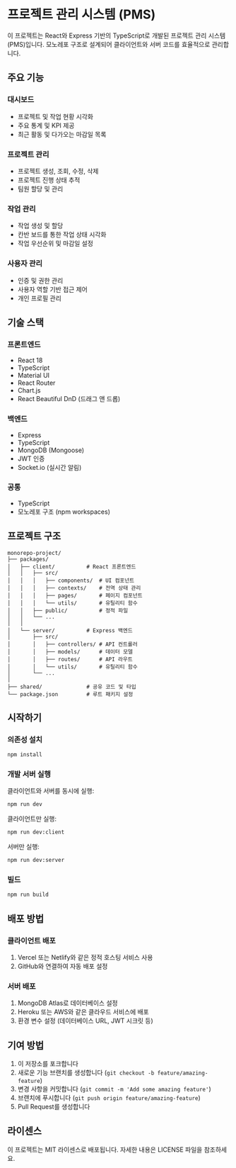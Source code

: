 # 프로젝트 관리 시스템 (PMS)

이 프로젝트는 React와 Express 기반의 TypeScript로 개발된 프로젝트 관리 시스템(PMS)입니다. 모노레포 구조로 설계되어 클라이언트와 서버 코드를 효율적으로 관리합니다.

## 주요 기능

### 대시보드
- 프로젝트 및 작업 현황 시각화
- 주요 통계 및 KPI 제공
- 최근 활동 및 다가오는 마감일 목록

### 프로젝트 관리
- 프로젝트 생성, 조회, 수정, 삭제
- 프로젝트 진행 상태 추적
- 팀원 할당 및 관리

### 작업 관리
- 작업 생성 및 할당
- 칸반 보드를 통한 작업 상태 시각화
- 작업 우선순위 및 마감일 설정

### 사용자 관리
- 인증 및 권한 관리
- 사용자 역할 기반 접근 제어
- 개인 프로필 관리

## 기술 스택

### 프론트엔드
- React 18
- TypeScript
- Material UI
- React Router
- Chart.js
- React Beautiful DnD (드래그 앤 드롭)

### 백엔드
- Express
- TypeScript
- MongoDB (Mongoose)
- JWT 인증
- Socket.io (실시간 알림)

### 공통
- TypeScript
- 모노레포 구조 (npm workspaces)

## 프로젝트 구조

```
monorepo-project/
├── packages/
│   ├── client/          # React 프론트엔드
│   │   ├── src/
│   │   │   ├── components/  # UI 컴포넌트
│   │   │   ├── contexts/    # 전역 상태 관리
│   │   │   ├── pages/       # 페이지 컴포넌트
│   │   │   └── utils/       # 유틸리티 함수
│   │   ├── public/          # 정적 파일
│   │   └── ...
│   │
│   └── server/          # Express 백엔드
│       ├── src/
│       │   ├── controllers/ # API 컨트롤러
│       │   ├── models/      # 데이터 모델
│       │   ├── routes/      # API 라우트
│       │   └── utils/       # 유틸리티 함수
│       └── ...
│
├── shared/              # 공유 코드 및 타입
└── package.json         # 루트 패키지 설정
```

## 시작하기

### 의존성 설치

```bash
npm install
```

### 개발 서버 실행

클라이언트와 서버를 동시에 실행:

```bash
npm run dev
```

클라이언트만 실행:

```bash
npm run dev:client
```

서버만 실행:

```bash
npm run dev:server
```

### 빌드

```bash
npm run build
```

## 배포 방법

### 클라이언트 배포
1. Vercel 또는 Netlify와 같은 정적 호스팅 서비스 사용
2. GitHub와 연결하여 자동 배포 설정

### 서버 배포
1. MongoDB Atlas로 데이터베이스 설정
2. Heroku 또는 AWS와 같은 클라우드 서비스에 배포
3. 환경 변수 설정 (데이터베이스 URL, JWT 시크릿 등)

## 기여 방법

1. 이 저장소를 포크합니다
2. 새로운 기능 브랜치를 생성합니다 (`git checkout -b feature/amazing-feature`)
3. 변경 사항을 커밋합니다 (`git commit -m 'Add some amazing feature'`)
4. 브랜치에 푸시합니다 (`git push origin feature/amazing-feature`)
5. Pull Request를 생성합니다

## 라이센스

이 프로젝트는 MIT 라이센스로 배포됩니다. 자세한 내용은 LICENSE 파일을 참조하세요. 